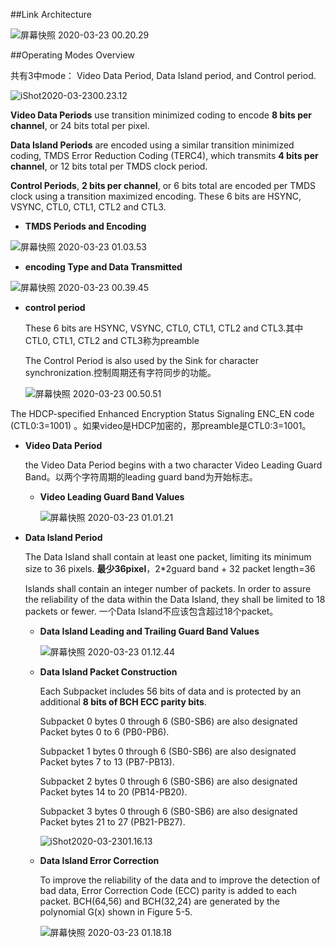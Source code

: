 ##Link Architecture

![屏幕快照 2020-03-23 00.20.29](./picture/2020-03-23_00_20_29.png)



##Operating Modes Overview

共有3中mode： Video Data Period, Data Island period, and Control period. 

![iShot2020-03-2300.23.12](./picture/iShot2020-03-2300_23_12.png)

**Video Data Periods** use transition minimized coding to encode **8 bits per channel**, or 24 bits total per pixel.

**Data Island Periods** are encoded using a similar transition minimized coding, TMDS Error Reduction Coding (TERC4), which transmits **4 bits per channel**, or 12 bits total per TMDS clock
period.

**Control Periods**, **2 bits per channel**, or 6 bits total are encoded per TMDS clock using a transition maximized encoding. These 6 bits are HSYNC, VSYNC, CTL0, CTL1, CTL2 and CTL3.

* **TMDS Periods and Encoding**

![屏幕快照 2020-03-23 01.03.53](./picture/2020-03-23_01_03_53.png)

* **encoding Type and Data Transmitted**

![屏幕快照 2020-03-23 00.39.45](./picture/2020-03-23_00_39_45.png)



* **control period**

  These 6 bits are HSYNC, VSYNC, CTL0, CTL1, CTL2 and CTL3.其中CTL0, CTL1, CTL2 and CTL3称为preamble

  The Control Period is also used by the Sink for character synchronization.控制周期还有字符同步的功能。

  ![屏幕快照 2020-03-23 00.50.51](./picture/2020-03-23_00_50_51.png)

The HDCP-specified Enhanced Encryption Status Signaling ENC_EN code (CTL0:3=1001) 。如果video是HDCP加密的，那preamble是CTL0:3=1001。

* **Video Data Period**

  the Video Data Period begins with a two character Video Leading Guard Band。以两个字符周期的leading guard band为开始标志。

  * **Video Leading Guard Band Values**

    ![屏幕快照 2020-03-23 01.01.21](./picture/2020-03-23_01_01_21.png)

* **Data Island Period**

  The Data Island shall contain at least one packet, limiting its minimum size to 36 pixels. **最少36pixel**，2*2guard band + 32 packet length=36

  Islands shall contain an integer number of packets. In order to assure the reliability of the data within the Data Island, they shall be limited to 18 packets or fewer. 一个Data Island不应该包含超过18个packet。

  * **Data Island Leading and Trailing Guard Band Values**

    ![屏幕快照 2020-03-23 01.12.44](./picture/2020-03-23_01_12_44.png)

  * **Data Island Packet Construction**

    Each Subpacket includes 56 bits of data and is protected by an additional **8 bits of BCH ECC parity bits**.

    Subpacket 0 bytes 0 through 6 (SB0-SB6) are also designated Packet bytes 0 to 6 (PB0-PB6). 

    Subpacket 1 bytes 0 through 6 (SB0-SB6) are also designated Packet bytes 7 to 13 (PB7-PB13). 

    Subpacket 2 bytes 0 through 6 (SB0-SB6) are also designated Packet bytes 14 to 20 (PB14-PB20). 

    Subpacket 3 bytes 0 through 6 (SB0-SB6) are also designated Packet bytes 21 to 27 (PB21-PB27). 

    ![iShot2020-03-2301.16.13](./picture/iShot2020-03-2301_16_13.png)

  * **Data Island Error Correction**

    To improve the reliability of the data and to improve the detection of bad data, Error Correction Code (ECC) parity is added to each packet. BCH(64,56) and BCH(32,24) are generated by the polynomial G(x) shown in Figure 5-5.

    ![屏幕快照 2020-03-23 01.18.18](./picture/2020-03-23_01_18_18.png)